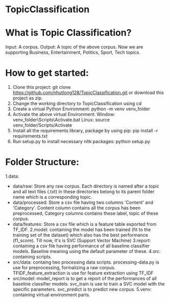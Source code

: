 # TopicClassification
# What is Topic Classification?
Input: A corpus.
Output: A topic of the above corpus. Now we are supporting Business, Entertainment, Politics, Sport, Tech topics.

# How to get started:
1. Clone this project: 
git clone https://github.com/nhutlong128/TopicClassification.git
or download this project as zip.
2. Change the working directory to TopicClassification using cd 
3. Create a virtual Python Environment: python -m venv venv_folder
4. Activate the above virtual Environment:
Window: venv_folder\Scripts\Activate.bat
Linux: source venv_folder/Scripts/Activate
5. Install all the requirements library, package by using pip: pip install -r requirements.txt
6. Run setup.py to install necessary nltk packages: python setup.py

# Folder Structure:
1.data:
 - data/raw: Store any raw corpus. Each directory is named after a topic and all text files (.txt) in these directories belong to its parent folder name which is a corresponding topic.
 - data/processed: Store a csv file having two columns 'Content' and 'Category'. Content column contains all the corpus has been preprocessed, Category columns contains these label, topic of these corpus.
 - data/features: Store a csv file which is a feature table exported from TF_IDF.
2.model: containing the model has been trained (fit to the training set of the dataset) which also has the best performance (f1_score). Till now, it's is SVC (Support Vector Machine)
3.report: containing a csv file having performance of all baseline classifier models. Baseline meaning using the default parameter of these.
4.src: containing scripts.
 - src/data: containg two processing data scripts. processing-data.py is use for preprocessing, formalizing a raw corpus. TFIDF_feature_extraction is use for feature extraction using TF_IDF
 - src/model: model_report is to get a report of the performances of all baseline classifier models. svc_train is use to train a SVC model with the specific parameters. svc_predict is to predict new corpus.
5.venv: containing virtual environment parts.
  
